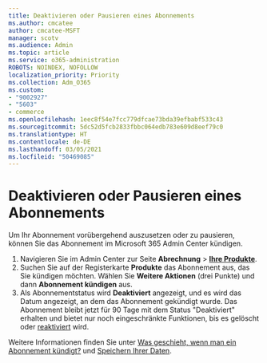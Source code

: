 ```yaml
---
title: Deaktivieren oder Pausieren eines Abonnements
ms.author: cmcatee
author: cmcatee-MSFT
manager: scotv
ms.audience: Admin
ms.topic: article
ms.service: o365-administration
ROBOTS: NOINDEX, NOFOLLOW
localization_priority: Priority
ms.collection: Adm_O365
ms.custom:
- "9002927"
- "5603"
- commerce
ms.openlocfilehash: 1eec8f54e7fcc779dfcae73bda39efbabf533c43
ms.sourcegitcommit: 5dc52d5fcb2833fbbc064edb783e609d8eef79c0
ms.translationtype: HT
ms.contentlocale: de-DE
ms.lasthandoff: 03/05/2021
ms.locfileid: "50469085"
---
```

# <a name="suspend-or-pause-a-subscription"></a>Deaktivieren oder Pausieren eines Abonnements

Um Ihr Abonnement vorübergehend auszusetzen oder zu pausieren, können Sie das Abonnement im Microsoft 365 Admin Center kündigen.

1. Navigieren Sie im Admin Center zur Seite **Abrechnung** > **[Ihre Produkte](https://go.microsoft.com/fwlink/p/?linkid=842054)**.
2. Suchen Sie auf der Registerkarte **Produkte** das Abonnement aus, das Sie kündigen möchten. Wählen Sie **Weitere Aktionen** (drei Punkte) und dann **Abonnement kündigen** aus.
3. Als Abonnementstatus wird **Deaktiviert** angezeigt, und es wird das Datum angezeigt, an dem das Abonnement gekündigt wurde. Das Abonnement bleibt jetzt für 90 Tage mit dem Status "Deaktiviert" erhalten und bietet nur noch eingeschränkte Funktionen, bis es gelöscht oder [reaktiviert](https://docs.microsoft.com/microsoft-365/commerce/subscriptions/reactivate-your-subscription) wird.

Weitere Informationen finden Sie unter [Was geschieht, wenn man ein Abonnement kündigt?](https://docs.microsoft.com/microsoft-365/commerce/subscriptions/cancel-your-subscription#what-happens-when-you-cancel-a-subscription) und [Speichern Ihrer Daten](https://docs.microsoft.com/microsoft-365/commerce/subscriptions/cancel-your-subscription#save-your-data).
